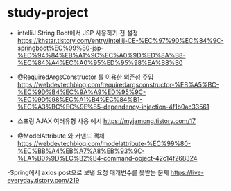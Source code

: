 # study-project

- intelliJ String Boot에서 JSP 사용하기 전 설정
https://khstar.tistory.com/entry/Intellij-CE-%EC%97%90%EC%84%9C-springboot%EC%99%80-jsp-%ED%94%84%EB%A1%9C%EC%A0%9D%ED%8A%B8-%EC%84%A4%EC%A0%95%ED%95%98%EA%B8%B0



- @RequiredArgsConstructor 를 이용한 의존성 주입
https://webdevtechblog.com/requiredargsconstructor-%EB%A5%BC-%EC%9D%B4%EC%9A%A9%ED%95%9C-%EC%9D%98%EC%A1%B4%EC%84%B1-%EC%A3%BC%EC%9E%85-dependency-injection-4f1b0ac33561



- 스프링 AJAX 여러유형 사용 예시
https://myjamong.tistory.com/17



- @ModelAttribute 와 커맨드 객체
https://webdevtechblog.com/modelattribute-%EC%99%80-%EC%BB%A4%EB%A7%A8%EB%93%9C-%EA%B0%9D%EC%B2%B4-command-object-42c14f268324


-Spring에서 axios post으로 보낸 요청 매개변수를 못받는 문제
https://live-everyday.tistory.com/219
